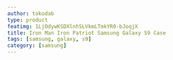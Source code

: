 ```yaml
---
author: tokodab
type: product
featimg: 1LjOdywKSDXlnhSLVkmLTmkYR0-bJoqjX
title: Iron Man Iron Patriot Samsung Galaxy S9 Case
tags: [samsung, galaxy, s9]
category: [samsung]
---
```

